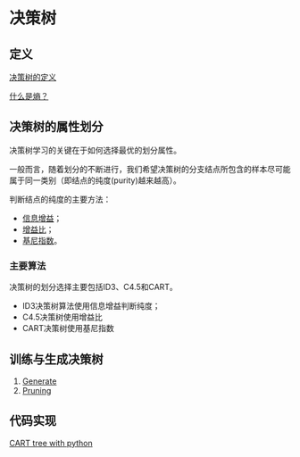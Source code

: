 # 决策树
## 定义
[决策树的定义](https://github.com/bobkentt/Learning-machine-from-scratch-/blob/master/alg_base/decision_tree.md)

[什么是熵？](https://github.com/bobkentt/Learning-machine-from-scratch-/blob/master/alg_base/Entropy.md)

## 决策树的属性划分
决策树学习的关键在于如何选择最优的划分属性。

一般而言，随着划分的不断进行，我们希望决策树的分支结点所包含的样本尽可能属于同一类别（即结点的纯度(purity)越来越高）。

判断结点的纯度的主要方法：
* [信息增益](https://github.com/bobkentt/Learning-machine-from-scratch-/blob/master/alg_base/InformationGain.md)；
* [增益比](https://github.com/bobkentt/Learning-machine-from-scratch-/blob/master/alg_base/InformationGainRadio.md)；
* [基尼指数](https://github.com/bobkentt/Learning-machine-from-scratch-/blob/master/alg_base/GiniIndex.md)。

### 主要算法
决策树的划分选择主要包括ID3、C4.5和CART。
* ID3决策树算法使用信息增益判断纯度；
* C4.5决策树使用增益比
* CART决策树使用基尼指数

## 训练与生成决策树
1. [Generate](https://github.com/bobkentt/Learning-machine-from-scratch-/blob/master/alg_base/decision_tree_generate.md)
2. [Pruning](https://github.com/bobkentt/Learning-machine-from-scratch-/blob/master/alg_base/Pruning.md)
## 代码实现
[CART tree with python](https://machinelearningmastery.com/implement-decision-tree-algorithm-scratch-python/)
